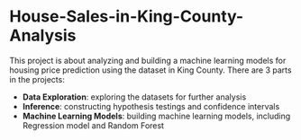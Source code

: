 # House-Sales-in-King-County-Analysis
This project is about analyzing and building a machine learning models for housing price prediction using the dataset in King County. There are 3 parts in the projects: 
- **Data Exploration**: exploring the datasets for further analysis
- **Inference**: constructing hypothesis testings and confidence intervals
- **Machine Learning Models**: building machine learning models, including Regression model and Random Forest
